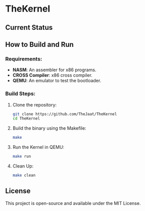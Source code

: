 # TheKernel

## Current Status

## How to Build and Run
### Requirements:
- **NASM**: An assembler for x86 programs.
- **CROSS Compiler**: x86 cross compiler.
- **QEMU**: An emulator to test the bootloader.

### Build Steps:
1. Clone the repository:
   ```bash
   git clone https://github.com/TheJaat/TheKernel
   cd TheKernel
   ```
3. Build the binary using the Makefile:
   ```bash
   make
   ```
3. Run the Kernel in QEMU:
   ```bash
   make run
   ```
4. Clean Up:
   ```bash
   make clean
   ```

## License
This project is open-source and available under the MIT License.
